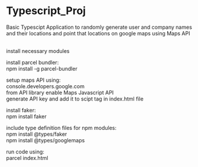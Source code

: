 # Typescript_Proj

Basic Typescipt Application to randomly generate user and company names and their locations and point that locations on google maps using Maps API<br/><br/>

install necessary modules<br/>

install parcel bundler: <br/>
npm install -g parcel-bundler

setup maps API using:<br/>
console.developers.google.com</br>
from API library enable  Maps Javascript API<br/>
generate API key and add it to scipt tag in index.html file<br/>

install faker: <br/>
npm install faker

include type definition files for npm modules:<br/>
npm install @types/faker<br/>
npm install @types/googlemaps<br/>
 

run code using:<br/>
parcel index.html
